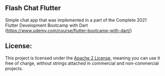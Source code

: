 ## Flash Chat Flutter

Simple chat app that was implemented in a part of the Complete 2021 Flutter Development Bootcamp with Dart (https://www.udemy.com/course/flutter-bootcamp-with-dart/)

## License:
This project is licensed under the [Apache 2 License](http://www.apache.org/licenses/LICENSE-2.0.html), meaning you can use it free of charge, without strings attached in commercial and non-commercial projects.